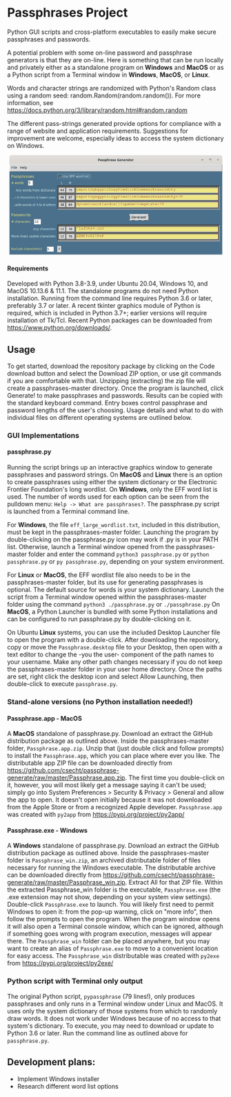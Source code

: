 # Passphrases Project
Python GUI scripts and cross-platform executables to easily make secure passphrases and passwords.

A potential problem with some on-line password and passphrase generators is that they are on-line. Here is something that can be run locally and privately either as a standalone program on **Windows** and **MacOS** or as a Python script from a Terminal window in **Windows**, **MacOS**, or **Linux**. 

Words and character strings are randomized with Python's Random class using a random seed: random.Random(random.random()). For more information, see https://docs.python.org/3/library/random.html#random.random

The different pass-strings generated provide options for compliance with a range of website and application requirements. 
Suggestions for improvement are welcome, especially ideas to access the system dictionary on Windows.

![passphrase GUI](passphrase.py.png)

#### Requirements
Developed with Python 3.8-3.9, under Ubuntu 20.04, Windows 10, and MacOS 10.13.6 & 11.1. The standalone programs do not need Python installation. 
Running from the command line requires Python 3.6 or later, preferably 3.7 or later. A recent tkinter graphics module of Python is required, which is included in Python 3.7+; earlier versions will require installation of Tk/Tcl. Recent Python packages can be downloaded from https://www.python.org/downloads/.

## Usage
To get started, download the repository package by clicking on the Code download button and select the Download ZIP option, or use git commands if you are comfortable with that. Unzipping (extracting) the zip file will create a passphrases-master directory. Once the program is launched, click Generate! to make passphrases and passwords. Results can be copied with the standard keyboard command. Entry boxes control passphrase and password lengths of the user's choosing. Usage details and what to do with individual files on different operating systems are outlined below.

### GUI Implementations
#### passphrase.py
Running the script brings up an interactive graphics window to generate passphrases and password strings. On **MacOS** and **Linux** there is an option to create passphrases using either the system dictionary or the Electronic Frontier Foundation's long wordlist. On **Windows**, only the EFF word list is used. The number of words used for each option can be seen from the pulldown menu: `Help -> What are passphrases?`. The passphrase.py script is launched from a Terminal command line. 

For **Windows**, the file `eff_large_wordlist.txt`, included in this distribution, must be kept in the passphrases-master folder. Launching the program by double-clicking on the passphrase.py icon may work if .py is in your PATH list. Otherwise, launch a Terminal window opened from the passphrases-master folder and enter the command ```python3 passphrase.py``` or ```python passphrase.py``` or ```py passphrase.py```, depending on your system environment. 

For **Linux** or **MacOS**, the EFF wordlist file also needs to be in the passphrases-master folder, but its use for generating passphrases is optional. The default source for words is your system dictionary. Launch the script from a Terminal window opened within the passphrases-master folder using the command 
```python3 ./passphrase.py``` or ```./passphrase.py```  On **MacOS**, a Python Launcher is bundled with some Python installations and can be configured to run passphrase.py by double-clicking on it.

On Ubuntu **Linux** systems, you can use the included Desktop Launcher file to open the program with a double-click. After downloading the repository, copy or move the `Passphrase.desktop` file to your Desktop, then open with a text editor to change the -you the user- component of the path names to your username. Make any other path changes necessary if you do not keep the passphrases-master folder in your user home directory. Once the paths are set, right click the desktop icon and select Allow Launching, then double-click to execute `passphrase.py`.

### Stand-alone versions (no Python installation needed!)
#### Passphrase.app - MacOS
A **MacOS** standalone of passphrase.py. Download an extract the GitHub distribution package as outlined above. Inside the passphrases-master folder, `Passphrase.app.zip`. Unzip that (just double click and follow prompts) to install the `Passphrase.app`, which you can place where ever you like. The distributable app ZIP file can be downloaded directly from https://github.com/csecht/passphrase-generate/raw/master/Passphrase.app.zip. The first time you double-click on it, however, you will most likely get a message saying it can't be used; simply go into System Preferences > Security & Privacy > General and allow the app to open. It doesn't open initially because it was not downloaded from the Apple Store or from a recognized Apple developer. `Passphrase.app` was created with `py2app` from https://pypi.org/project/py2app/

#### Passphrase.exe - Windows
A **Windows** standalone of passphrase.py. Download an extract the GitHub distribution package as outlined above. Inside the passphrases-master folder is `Passphrase_win.zip`, an archived distributable folder of files necessary for running the Windows executable. The distributable archive can be downloaded directly from  https://github.com/csecht/passphrase-generate/raw/master/Passphrase_win.zip. Extract All for that ZIP file. Within the extracted Passphrase_win folder is the executable, `Passphrase.exe` (the .exe extension may not show, depending on your system view settings). Double-click `Passphrase.exe` to launch. You will likely first need to permit Windows to open it: from the pop-up warning, click on "more info", then follow the prompts to open the program. When the program window opens it will also open a Terminal console window, which can be ignored, although if something goes wrong with program execution, messages will appear there. The `Passphrase_win` folder can be placed anywhere, but you may want to create an alias of `Passphrase.exe` to move to a convenient location for easy access. The `Passphrase_win` distributable was created with `py2exe` from https://pypi.org/project/py2exe/

### Python script with Terminal only output
The original Python script, `pypassphrase` (79 lines!), only produces passphrases and only runs in a Terminal window under Linux and MacOS. It uses only the system dictionary of those systems from which to randomly draw words. It does not work under Windows because of no access to that system's dictionary. To execute, you may need to download or update to Python 3.6 or later. Run the command line as outlined above for `passphrase.py`.

## Development plans:
- Implement Windows installer
- Research different word list options

